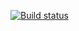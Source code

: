 [![Build status](https://ci.appveyor.com/api/projects/status/6d6j5qpd61yu0ygc/branch/main?svg=true)](https://ci.appveyor.com/project/ZimnickayaElena/selenide/branch/main)
